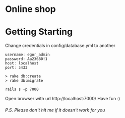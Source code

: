 # Online shop

# Getting Starting
Change credentials in config/database.yml to another

```
username: egor_admin
password: Aa23680!1
host: localhost
port: 5433
```
```
> rake db:create
> rake db:migrate
```
```
rails s -p 7000
```
Open browser with url http://localhost:7000/
Have fun :)


###### P.S. Please don't hit me if it doesn't work for you
